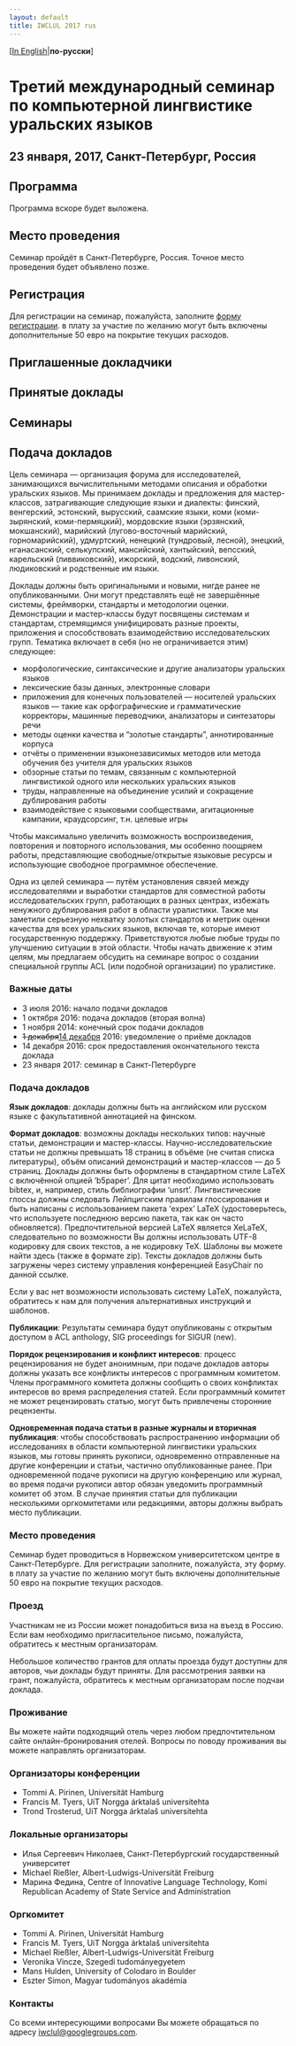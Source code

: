 ```yaml
---
layout: default
title: IWCLUL 2017 rus
---
```


[[In English](iwclul2017.eng.html)|**по-русски**]

# Третий международный семинар по компьютерной лингвистике уральских языков

## 23 января, 2017, Санкт-Петербург, Россия

## Программа

Программа вскоре будет выложена.

## Место проведения
Семинар пройдёт в Санкт-Петербурге, Россия.
 Точное место проведения будет объявлено позже.

## Регистрация

Для регистрации на семинар, пожалуйста, заполните [форму
регистрации](http://goo.gl/forms/yUNpfceo6AAxzxfL2).  в плату за участие по
желанию могут быть включены дополнительные 50 евро на покрытие текущих расходов.

## Приглашенные докладчики

## Принятые доклады

## Семинары

## Подача докладов

Цель семинара — организация форума для исследователей, занимающихся
вычислительными методами описания и обработки уральских языков. Мы принимаем
доклады и предложения для мастер-классов, затрагивающие следующие языки и
диалекты: финский, венгерский, эстонский, вырусский, саамские языки, коми
(коми-зырянский, коми-пермяцкий), мордовские языки (эрзянский, мокшанский),
марийский (лугово-восточный марийский, горномарийский), удмуртский, ненецкий
(тундровый, лесной), энецкий, нганасанский, селькупский, мансийский, хантыйский,
вепсский, карельский (ливвиковский), ижорский, водский, ливонский, людиковский и
родственные им языки.

Доклады должны быть оригинальными и новыми, нигде ранее не опубликованными. Они
могут представлять ещё не завершённые системы, фреймворки, стандарты и
методологии оценки. Демонстрации и мастер-классы будут посвящены системам и
стандартам, стремящимся унифицировать разные проекты, приложения и
способствовать взаимодействию исследовательских групп. Тематика включает в себя
(но не ограничивается этим) следующее:

* морфологические, синтаксические и другие анализаторы уральских языков
* лексические базы данных, электронные словари
* приложения для конечных пользователей — носителей уральских языков — такие как
  орфографические и грамматические корректоры, машинные переводчики, анализаторы
  и синтезаторы речи
* методы оценки качества и “золотые стандарты”, аннотированные корпуса
* отчёты о применении языконезависимых методов или метода обучения без учителя
  для уральских языков
* обзорные статьи по темам, связанным с компьютерной лингвистикой одного или
  нескольких уральских языков
* труды, направленные на объединение усилий и сокращение дублирования работы
* взаимодействие с языковыми сообществами, агитационные кампании, краудсорсинг,
  т.н. целевые игры

Чтобы максимально увеличить возможность воспроизведения, повторения и повторного
использования, мы особенно поощряем работы, представляющие свободные/открытые
языковые ресурсы и использующие свободное программное обеспечение.

Одна из целей семинара — путём установления связей между исследователями и
выработки стандартов для совместной работы исследовательских групп, работающих в
разных центрах, избежать ненужного дублирования работ в области уралистики.
Также мы заметили серьезную нехватку золотых стандартов и метрик оценки качества
для всех уральских языков, включая те, которые имеют государственную поддержку.
Приветствуются любые любые труды по улучшению ситуации в этой области. Чтобы
начать движение к этим целям, мы предлагаем обсудить на семинаре вопрос о
создании специальной группы ACL (или подобной организации) по уралистике.

### Важные даты

* 3 июля 2016: начало подачи докладов
* 1 октября 2016: подача докладов (вторая волна)
* 1 ноября 2014: конечный срок подачи докладов
* <del>1 декабря</del><ins>14 декабря</ins> 2016: уведомление о приёме докладов
* 14 декабря 2016: срок предоставления окончательного текста доклада
* 23 января 2017: семинар в Санкт-Петербурге

### Подача докладов

**Язык докладов**: доклады должны быть на английском или русском языке с
факультативной аннотацией на финском.

**Формат докладов**: возможны доклады нескольких типов: научные статьи,
демонстрации и мастер-классы. Научно-исследовательские статьи не должны
превышать 18 страниц в объёме (не считая списка литературы), объём описаний
демонстраций и мастер-классов — до 5 страниц. Доклады должны быть оформлены в
стандартном стиле LaTeX c включённой опцией ‘b5paper’. Для цитат необходимо
использовать bibtex, и, например, стиль библиографии ‘unsrt’. Лингвистические
глоссы должны следовать Лейпцигским правилам глоссирования и быть написаны с
использованием пакета ‘expex’ LaTeX (удостоверьтесь, что используете последнюю
версию пакета, так как он часто обновляется). Предпочтительной версией LaTeX
является XeLaTeX, следовательно по возможности Вы должны использовать UTF-8
кодировку для своих текстов, а не кодировку TeX. Шаблоны вы можете найти здесь
(также в формате zip). Тексты докладов должны быть загружены через систему
управления конференцией EasyChair по данной ссылке.

Если у вас нет возможности использовать систему LaTeX, пожалуйста, обратитесь к
нам для получения альтернативных инструкций и шаблонов.

**Публикации**: Результаты семинара будут опубликованы с открытым доступом в ACL
anthology, SIG proceedings for SIGUR (new).

**Порядок рецензирования и конфликт интересов**: процесс рецензирования не будет
анонимным, при подаче докладов авторы должны указать все конфликты интересов с
программным комитетом. Члены программного комитета должны сообщить о своих
конфликтах интересов во время распределения статей. Если программный комитет не
может рецензировать статью, могут быть привлечены сторонние рецензенты.

**Одновременная подача статьи в разные журналы и вторичная публикация**: чтобы
способствовать распространению информации об исследованиях в области
компьютерной лингвистики уральских языков, мы готовы принять рукописи,
одновременно отправленные на другие конференции и статьи, частично
опубликованные ранее. При одновременной подаче рукописи на другую конференцию
или журнал, во время подачи рукописи автор обязан уведомить программный комитет
об этом. В случае принятия статьи для публикации несколькими оргкомитетами или
редакциями, авторы должны выбрать место публикации.


### Место проведения

Семинар будет проводиться в Норвежском университетском центре в
Санкт-Петербурге. Для регистрации заполните, пожалуйста, эту форму.
в плату за участие по желанию могут быть включены дополнительные 50 евро на
покрытие текущих расходов.

### Проезд

Участникам не из России может понадобиться виза на въезд в Россию. Если вам
необходимо пригласительное письмо, пожалуйста, обратитесь к местным
организаторам.

Небольшое количество грантов для оплаты проезда будут доступны для авторов, чьи
доклады будут приняты. Для рассмотрения заявки на грант, пожалуйста, обратитесь
к местным организаторам после подчаи доклада.


### Проживание

Вы можете найти подходящий отель через любом предпочтительном сайте
онлайн-бронирования отелей. Вопросы по поводу проживания вы можете направлять
организаторам.


### Организаторы конференции

* Tommi A. Pirinen, Universität Hamburg
* Francis M. Tyers, UiT Norgga árktalaš universitehta
* Trond Trosterud, UiT Norgga árktalaš universitehta

### Локальные организаторы

* Илья Сергеевич Николаев, Санкт-Петербургский государственный университет
* Michael Rießler, Albert-Ludwigs-Universität Freiburg
* Марина Федина, Centre of Innovative Language Technology, Komi Republican
  Academy of State Service and Administration

### Оргкомитет

* Tommi A. Pirinen, Universität Hamburg
* Francis M. Tyers, UiT Norgga árktalaš universitehta
* Michael Rießler, Albert-Ludwigs-Universität Freiburg
* Veronika Vincze, Szegedi tudományegyetem
* Mans Hulden, University of Colodaro in Boulder
* Eszter Simon, Magyar tudományos akadémia

### Контакты

Со всеми интересующими вопросами Вы можете обращаться по адресу
[iwclul@googlegroups.com](iwclul@googlegroups.com).


[regform]: http://goo.gl/forms/yUNpfceo6AAxzxfL2
[orgmail]: mailto:iwclul@googlegroups.com
[easychair-subs]: https://www.easychair.org/conferences/?conf=iwclul2017
